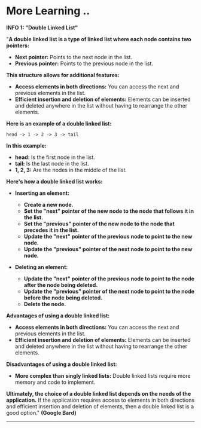 # More Learning ..

**INFO 1: "Double Linked List"**

"**A double linked list is a type of linked list where each node contains two pointers:**

* **Next pointer:** Points to the next node in the list.
* **Previous pointer:** Points to the previous node in the list.

**This structure allows for additional features:**

* **Access elements in both directions:** You can access the next and previous elements in the list.
* **Efficient insertion and deletion of elements:** Elements can be inserted and deleted anywhere in the list without having to rearrange the other elements.

**Here is an example of a double linked list:**

```
head -> 1 -> 2 -> 3 -> tail
```

**In this example:**

* **head:** Is the first node in the list.
* **tail:** Is the last node in the list.
* **1, 2, 3:** Are the nodes in the middle of the list.

**Here's how a double linked list works:**

* **Inserting an element:**

  * **Create a new node.**
  * **Set the "next" pointer of the new node to the node that follows it in the list.**
  * **Set the "previous" pointer of the new node to the node that precedes it in the list.**
  * **Update the "next" pointer of the previous node to point to the new node.**
  * **Update the "previous" pointer of the next node to point to the new node.**

* **Deleting an element:**

  * **Update the "next" pointer of the previous node to point to the node after the node being deleted.**
  * **Update the "previous" pointer of the next node to point to the node before the node being deleted.**
  * **Delete the node.**

**Advantages of using a double linked list:**

* **Access elements in both directions:** You can access the next and previous elements in the list.
* **Efficient insertion and deletion of elements:** Elements can be inserted and deleted anywhere in the list without having to rearrange the other elements.

**Disadvantages of using a double linked list:**

* **More complex than singly linked lists:** Double linked lists require more memory and code to implement.

**Ultimately, the choice of a double linked list depends on the needs of the application.** If the application requires access to elements in both directions and efficient insertion and deletion of elements, then a double linked list is a good option." **(Google Bard)**

---
